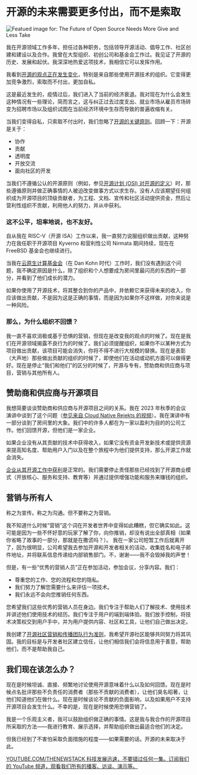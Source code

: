 # 开源的未来需要更多付出，而不是索取

![Featued image for: The Future of Open Source Needs More Give and Less Take](https://cdn.thenewstack.io/media/2024/06/0f119ada-coffee-3692441_1280-1024x681.jpg)

我在开源领域工作多年，担任过各种职务，包括领导开源活动、倡导工作、社区创建和建设以及合作。我曾在大型组织、初创公司和基金会工作过。我见证了开源的历史、发展和起伏。我深深地热爱这项技术，我相信它可以发挥作用。

我看到[开源的观点正在发生变化](https://thenewstack.io/open-source-is-at-a-crossroads/)，特别是来自那些使用开源技术的组织。它变得更加竞争激烈，索取而不付出，更加自私。

这是最近发生的，疫情过后，我们进入了当前的经济衰退。我对现在为什么会发生这种情况有一些理论，简而言之，这与纠正过去过度支出、就业市场从雇员市场转变为招聘市场以及组织试图在当前经济环境中生存而导致的普遍收缩有关。

当我们变得自私，只索取不付出时，我们忽略了[开源的关键原则](https://thenewstack.io/open-source/)。回顾一下：开源是关于：

- 协作
- 贡献
- 透明度
- 开放交流
- 面向社区的开发

当我们不遵循公认的开源原则（例如，参见[开源计划 (OSI) 对开源的定义](https://opensource.org/osd)）时，那些遵循原则并做正确事情的人被迫改变做事方式以求生存。没有人应该期望任何组织成为开源项目的顶级贡献者，为工程、文档、宣传和社区活动提供资金，然后让营利性组织不贡献，利用他人的努力，并从中获利。

### 这不公平，坦率地说，也不友好。

自从我在 RISC-V（开源 ISA）工作以来，我一直努力说服组织做出贡献，这种努力在我任职于开源项目 Kyverno 和营利性公司 Nirmata 期间持续，现在在 FreeBSD 基金会也继续进行。

当我在[云原生计算基金会](https://cncf.io/?utm_content=inline+mention)（在 Dan Kohn 时代）工作时，我们没有遇到这个问题，我不确定原因是什么，除了组织和个人想要成为房间里最闪亮的东西的一部分，并看到了他们成长的潜力。

如果你使用了开源技术，将其整合到你的产品中，并依赖它来获得未来的收入，你应该做出贡献，不是因为这是正确的事情，而是因为如果你不这样做，对你来说是一种风险。

### 那么，为什么组织不回馈？

我一直不喜欢消极或基于恐惧的营销，但现在是改变我的观点的时候了。现在是我们在开源领域揭露不良行为的时候了。我们必须提醒组织，如果你不以某种方式为项目做出贡献，该项目可能会消失，你将不得不进行大规模的替换。现在是表彰（大声地）那些做出贡献的组织的时候了，即使他们在活动或动机方面可以做得更好。现在是停止“我们和他们”的区分的时候了，开源与专有，赞助商和供应商与项目，营销与其他所有人。

## 赞助商和供应商与开源项目

我想简要谈谈赞助商和供应商与开源项目之间的关系。我在 2023 年秋季的会议演讲中谈到了这个问题（[参见来自 Cloud Native Rejekts 的视频](https://youtu.be/mGpbznff3ug?si=Q09NwXT0zkhU5KoH)）。我在演讲中有一部分谈到了房间里的大象。我们中的许多人都在为一家以盈利为目的的公司工作。他们回馈开源，但他们是一家企业。

如果企业没有从其贡献的技术中获得收入，如果它没有资金开发新技术或提供资源来提高知名度、帮助用户入门以及在整个旅程中为他们提供支持，那么开源工作就会消失。

[企业从其开源工作中获利](https://thenewstack.io/whats-next-for-companies-built-on-open-source/)是正常的。我们需要停止责怪那些已经找到了开源商业模式（开放核心、服务和支持、教育等）并通过提供增强功能和服务来赚钱的组织。

## 营销与所有人

称之为宣传。称之为沟通。但不要称之为营销。

我不知道什么时候“营销”这个词在开发者世界中变得如此糟糕，但它确实如此。这可能是因为一些不怀好意的玩家了解了你，向你推销，却没有说出全部真相（如果你省略了故事的一部分，那就是在撒谎吗？）。
我在一家公司短暂工作后就离开了，因为很明显，公司希望我去参加开源和开发者相关的活动，收集姓名和电子邮件地址，并将联系信息传递给内部销售部门。不，谢谢——我不会毁掉我的声誉！

但是，有一些“优秀的营销人员”正在参加活动，参加会议，分享内容。我们：

- 尊重您的工作、您的流程和您的隐私。
- 我们努力了解您需要什么来评估一项技术。
- 我们永远不会向您推销任何东西。

您希望我们这些优秀的营销人员在身边。我们专注于帮助人们了解技术、使用技术并讲述他们使用技术的经历。我们专注于用户的端到端体验。我们放手控制，将技术决策权交到用户手中，并为用户提供内容、社区和工具，让他们自己做出决定。

我创建了[开源社区营销和传播团队行为准则](https://docs.google.com/document/d/1kYe7uzqmHpwy7pyB-uUEX-ZIIucqO4SW8T31n-1SXnI/edit?usp=sharing)，我希望开源社区能够共同努力将其巩固。我的目标是与开发者社区建立信任，让他们相信我们会将信息用于善意，帮助他们，而不是帮助我自己。

## 我们现在该怎么办？
现在是时候坦诚、直接、频繁地讨论使用开源意味着什么以及如何回馈。现在是时候点名批评那些不负责任的消费者（那些不贡献的消费者），让他们臭名昭著，让他们知道他们在做什么。现在是时候谈论不贡献的负面影响，以及如果用户不支持开源项目会发生什么。不幸的是，现在是时候使用恐惧营销了。

我是一个乐观主义者，我可以鼓励组织做正确的事情。这是我与我合作的开源项目所采取的方法——我进行教育、展示选择，并帮助组织做出最适合他们的决定。

但我已经到了不害怕采取负面措施的程度——如果需要的话。开源的未来取决于此。

[YOUTUBE.COM/THENEWSTACK 科技发展迅速，不要错过任何一集。订阅我们的 YouTube 频道，观看我们所有的播客、访谈、演示等。](https://youtube.com/thenewstack?sub_confirmation=1)